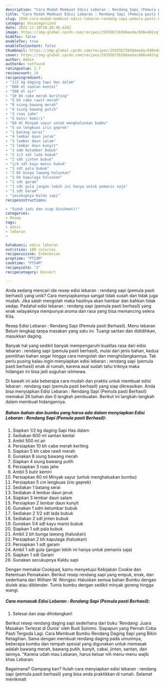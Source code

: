 ```yaml
---
description: "Cara Mudah Membuat Edisi Lebaran : Rendang Sapi (Pemula pasti Berhasil) yang Mantap"
title: "Cara Mudah Membuat Edisi Lebaran : Rendang Sapi (Pemula pasti Berhasil) yang Mantap"
slug: 1056-cara-mudah-membuat-edisi-lebaran-rendang-sapi-pemula-pasti-berhasil-yang-mantap
category: Uncategorized
date: 2022-11-10T18:28:46.626Z
image: https://img-global.cpcdn.com/recipes/29355b73b5b6eeda/680x482cq70/edisi-lebaran-rendang-sapi-pemula-pasti-berhasil-foto-resep-utama.jpg
hideToc: false
enableToc: true
enableTocContent: false
thumbnail: https://img-global.cpcdn.com/recipes/29355b73b5b6eeda/680x482cq70/edisi-lebaran-rendang-sapi-pemula-pasti-berhasil-foto-resep-utama.jpg
cover: https://img-global.cpcdn.com/recipes/29355b73b5b6eeda/680x482cq70/edisi-lebaran-rendang-sapi-pemula-pasti-berhasil-foto-resep-utama.jpg
author: Admin
authorAv: notfound
ratingvalue: 3.7
reviewcount: 24
recipeingredient:
- "1/2 kg daging Sapi Has dalam"
- "600 ml santan kental"
- "500 ml air"
- "10 bh cabe merah keriting"
- "5 bh cabe rawit merah"
- "8 siung bawang merah"
- "4 siung bawang putih"
- "3 ruas jahe"
- "5 butir kemiri"
- "60 ml Minyak sayur untuk menghaluskan bumbu"
- "5 cm lengkuas iris geprek"
- "1 batang serai"
- "4 lembar daun jeruk"
- "3 lembar daun salam"
- "2 lembar daun kunyit"
- "1 sdm ketumbar bubuk"
- "2 1/2 sdt lada bubuk"
- "2 sdt jinten bubuk"
- "1/4 sdt kayu manis bubuk"
- "1 sdt pala bubuk"
- "2 bh bunga lawang haluskan"
- "2 bh kapulaga haluskan"
- "1 sdt garam"
- "1 sdt gula jangan lebih ini hanya untuk pemanis saja"
- "1 sdt Garam"
- "secukupnya Kaldu sapi"
recipeinstructions:

- "Sudah jadi dan siap dinikmati!"
categories:
- Resep
tags:
- edisi
- lebaran
- 

katakunci: edisi lebaran  
nutrition: 180 calories
recipecuisine: Indonesian
preptime: "PT23M"
cooktime: "PT54M"
recipeyield: "2"
recipecategory: Dessert

---
```





Anda sedang mencari ide resep edisi lebaran : rendang sapi (pemula pasti berhasil) yang unik? Cara menyiapkannya sangat tidak susah dan tidak juga mudah. Jika salah mengolah maka hasilnya akan hambar dan bahkan tidak sedap. Padahal edisi lebaran : rendang sapi (pemula pasti berhasil) yang enak selayaknya mempunyai aroma dan rasa yang bisa memancing selera Kita.





Resep Edisi Lebaran : Rendang Sapi (Pemula pasti Berhasil). Menu lebaran Belum lengkap tanpa masakan yang satu ini. Tuangi santan dan dididihkan, masukkan daging.

Banyak hal yang sedikit banyak mempengaruhi kualitas rasa dari edisi lebaran : rendang sapi (pemula pasti berhasil), mulai dari jenis bahan, kedua pemilihan bahan segar hingga cara mengolah dan menghidangkannya. Tak perlu pusing kalau ingin menyiapkan edisi lebaran : rendang sapi (pemula pasti berhasil) enak di rumah, karena asal sudah tahu triknya maka hidangan ini bisa jadi suguhan istimewa.






Di bawah ini ada beberapa cara mudah dan praktis untuk membuat edisi lebaran : rendang sapi (pemula pasti berhasil) yang siap dikreasikan. Anda bisa menyiapkan Edisi Lebaran : Rendang Sapi (Pemula pasti Berhasil) memakai 26 bahan dan 0 langkah pembuatan. Berikut ini langkah-langkah dalam membuat hidangannya.

<!--inarticleads1-->

##### Bahan-bahan dan bumbu yang harus ada dalam menyiapkan Edisi Lebaran : Rendang Sapi (Pemula pasti Berhasil):

1. Siapkan 1/2 kg daging Sapi Has dalam
1. Sediakan 600 ml santan kental
1. Ambil 500 ml air
1. Persiapkan 10 bh cabe merah keriting
1. Siapkan 5 bh cabe rawit merah
1. Gunakan 8 siung bawang merah
1. Siapkan 4 siung bawang putih
1. Persiapkan 3 ruas jahe
1. Ambil 5 butir kemiri
1. Persiapkan 60 ml Minyak sayur (untuk menghaluskan bumbu)
1. Persiapkan 5 cm lengkuas (iris geprek)
1. Sediakan 1 batang serai
1. Sediakan 4 lembar daun jeruk
1. Siapkan 3 lembar daun salam
1. Persiapkan 2 lembar daun kunyit
1. Gunakan 1 sdm ketumbar bubuk
1. Sediakan 2 1/2 sdt lada bubuk
1. Sediakan 2 sdt jinten bubuk
1. Gunakan 1/4 sdt kayu manis bubuk
1. Siapkan 1 sdt pala bubuk
1. Ambil 2 bh bunga lawang (haluskan)
1. Persiapkan 2 bh kapulaga (haluskan)
1. Persiapkan 1 sdt garam
1. Ambil 1 sdt gula (jangan lebih ini hanya untuk pemanis saja)
1. Siapkan 1 sdt Garam
1. Gunakan secukupnya Kaldu sapi


Dengan memakai Cookpad, kamu menyetujui Kebijakan Cookie dan Ketentuan Pemakaian. Berikut resep rendang sapi yang empuk, enak, dan sederhana dari William W. Wongso: Haluskan semua bahan Bumbu dengan diulek atau diblender. Tumis bumbu dengan sedikit minyak goreng hingga wangi. 

<!--inarticleads2-->

##### Cara memasak Edisi Lebaran : Rendang Sapi (Pemula pasti Berhasil):


1. Selesai dan siap dihidangkan!

Berikut resep rendang daging sapi sederhana dari buku &#39;Rendang: Juara Masakan Terlezat di Dunia&#39; oleh Budi Sutomo. Siapapun yang Pernah Coba Pasti Tergoda Lagi. Cara Membuat Bumbu Rendang Daging Sapi yang Bikin Ketagihan. Sama dengan membuat rendang daging pada umumnya, beberapa bumbu dan rempah spesial yang digunakan untuk memasak adalah bawang merah, bawang putih, kunyit, cabai, jinten, santan, dan lainnya. &#34;Karena udah mau Lebaran, harus keluar nih menu-menu wajib khas Lebaran. 

Bagaimana? Gampang kan? Itulah cara menyiapkan edisi lebaran : rendang sapi (pemula pasti berhasil) yang bisa anda praktikkan di rumah. Selamat menikmati

